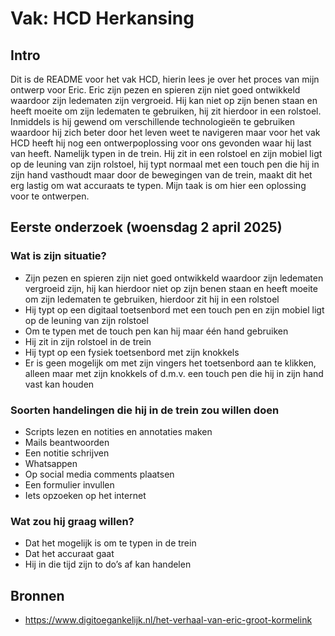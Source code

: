 # Vak: HCD Herkansing

## Intro

Dit is de README voor het vak HCD, hierin lees je over het proces van mijn ontwerp voor Eric. Eric zijn pezen en spieren zijn niet goed ontwikkeld waardoor zijn ledematen zijn vergroeid. Hij kan niet op zijn benen staan en heeft moeite om zijn ledematen te gebruiken, hij zit hierdoor in een rolstoel. Inmiddels is hij gewend om verschillende technologieën te gebruiken waardoor hij zich beter door het leven weet te navigeren maar voor het vak HCD heeft hij nog een ontwerpoplossing voor ons gevonden waar hij last van heeft. Namelijk typen in de trein. Hij zit in een rolstoel en zijn mobiel ligt op de leuning van zijn rolstoel, hij typt normaal met een touch pen die hij in zijn hand vasthoudt maar door de bewegingen van de trein, maakt dit het erg lastig om wat accuraats te typen. Mijn taak is om hier een oplossing voor te ontwerpen.

## Eerste onderzoek (woensdag 2 april 2025)

### Wat is zijn situatie? 
* Zijn pezen en spieren zijn niet goed ontwikkeld waardoor zijn ledematen vergroeid zijn, hij kan hierdoor niet op zijn benen staan en heeft moeite om zijn ledematen te gebruiken, hierdoor zit hij in een rolstoel
* Hij typt op een digitaal toetsenbord met een touch pen en zijn mobiel ligt op de leuning van zijn rolstoel
* Om te typen met de touch pen kan hij maar één hand gebruiken
* Hij zit in zijn rolstoel in de trein 
* Hij typt op een fysiek toetsenbord met zijn knokkels
* Er is geen mogelijk om met zijn vingers het toetsenbord aan te klikken, alleen maar met zijn knokkels of d.m.v. een touch pen die hij in zijn hand vast kan houden

### Soorten handelingen die hij in de trein zou willen doen
* Scripts lezen en notities en annotaties maken
* Mails beantwoorden
* Een notitie schrijven
* Whatsappen 
* Op social media comments plaatsen
* Een formulier invullen
* Iets opzoeken op het internet

### Wat zou hij graag willen?
* Dat het mogelijk is om te typen in de trein
* Dat het accuraat gaat
* Hij in die tijd zijn to do’s af kan handelen 

## Bronnen
* https://www.digitoegankelijk.nl/het-verhaal-van-eric-groot-kormelink

